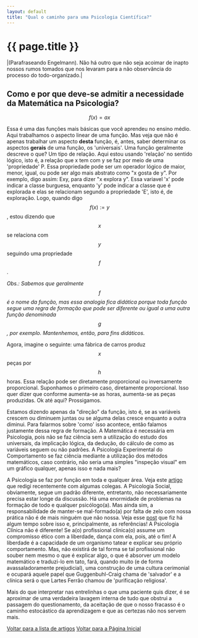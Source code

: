 ```yaml
---
layout: default
title: "Qual o caminho para uma Psicologia Científica?"
---
```


# {{ page.title }}


|(Parafraseando Engelmann). Não há outro que não seja acoimar de inapto nossos rumos tomados que nos levaram para a não observância do processo do todo-organizado.|


## Como e por que deve-se admitir a necessidade da Matemática na Psicologia?

$$f(x) = ax$$


Essa é uma das funções mais básicas que você aprendeu no ensino médio. Aqui trabalhamos o aspecto linear de uma função. Mas veja que não é apenas trabalhar um aspecto **desta** função, é, antes, saber determinar os aspectos **gerais** de uma função, os 'universais'. Uma função geralmente descreve o que? Um tipo de relação. 
Aqui estou usando 'relação' no sentido lógico, isto é, a relação que x tem com y se faz por meio de uma 'propriedade' P. Essa propriedade pode ser um operador lógico de maior, menor, igual, ou pode ser algo mais abstrato como "x gosta de y".  Por exemplo, digo assim: Exy, para dizer "x explora y". Essa variavel 'x' pode indicar a classe burguesa, enquanto 'y' pode indicar a classe que é explorada e elas se   relacionam segundo a propriedade 'E', isto é, de exploração. Logo, quando digo $$f(x) := y$$, estou dizendo que $$x$$ se relaciona com $$y$$ seguindo uma propriedade $$f$$. 

*Obs.: Sabemos que geralmente $$f$$ é o nome da função, mas essa analogia fica didática porque toda função segue uma regra de formação que pode ser diferente ou igual a uma outra função denominada $$g$$, por exemplo. Mantenhemos, então, para fins didáticos.*

Agora, imagine o seguinte: uma fábrica de carros produz $$x$$ peças por $$h$$ horas. Essa relação pode ser diretamente proporcional ou inversamente proporcional. Suponhamos o primeiro caso, diretamente proporcional. Isso quer dizer que conforme aumenta-se as horas, aumenta-se as peças produzidas. Ok até aqui? Prossigamos.

Estamos dizendo apenas da "direção" da função, isto é, se as variáveis crescem ou diminuem juntas ou se alguma delas cresce enquanto a outra diminui. Para falarmos sobre 'como' isso acontece, então falamos justamente dessa regra de formação. A Matemática é necessária em Psicologia, pois não se faz ciência sem a utilização do estudo dos universais, da implicação lógica, da dedução, do cálculo de como as variáveis seguem ou não padrões. A Psicologia Experimental do Comportamento se faz ciência mediante a utilização dos métodos matemáticos, caso contrário, não seria uma simples "inspeção visual" em um gráfico qualquer, apenas isso e nada mais? 

A Psicologia se faz por função em toda e qualquer área. Veja este [artigo](https://periodicos.unisanta.br/PSY/article/view/2694) que redigi recentemente com algumas colegas. A Psicologia Social, obviamente, segue um padrão diferente, entretanto, não necessariamente precisa estar longe da discussão. Há uma enormidade de problemas na formação de todo e qualquer psicólogo(a). Mas ainda sim, a responsabilidade de manter-se mal-formado(a) por falta de zelo com nossa prática não é de mais ninguém que não nossa. Veja esse [post](https://www.instagram.com/p/DJfltHtM4xo/?img_index=1) que fiz há algum tempo sobre isso e, principalmente, as referências! A Psicologia Clínica não é diferente! Se a(o) profissional clínica(o) assume um compromisso ético com a liberdade, dança com ela, pois, até o fim! A liberdade é a capacidade de um organismo tatear e explicar seu próprio comportamento. Mas, não existirá de tal forma se tal profissional não souber nem mesmo o que é explicar algo, o que é absorver um modelo matemático e traduzi-lo em tato, fará, quando muito (e de forma avassaladoramente prejudicial), uma construção de uma cultura cerimonial e ocupará aquele papel que Guggenbuhl-Craig chama de 'salvador' e a clínica será o que Lartes Ferrão chamou de 'purificação religiosa'. 

Mais do que interpretar nas entrelinhas o que uma paciente quis dizer, é se aproximar de uma verdadeira lavagem interna de tudo que obstrui a passagem do questionamento, da aceitação de que o nosso fracasso é o caminho estocástico da aprendizagem e que as certezas não nos servem mais. 



[Voltar para a lista de artigos](/artigos) [Voltar para a Página Inicial](/index.md)